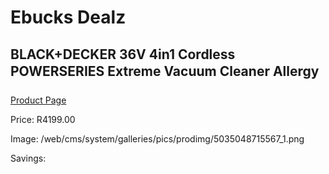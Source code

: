
# Ebucks Dealz
## BLACK+DECKER 36V 4in1 Cordless POWERSERIES Extreme Vacuum Cleaner Allergy
[Product Page](https://www.ebucks.com/web/shop/productSelected.do?prodId=1069249584&catId=998409624)

Price: R4199.00

Image: /web/cms/system/galleries/pics/prodimg/5035048715567_1.png

Savings: 


	